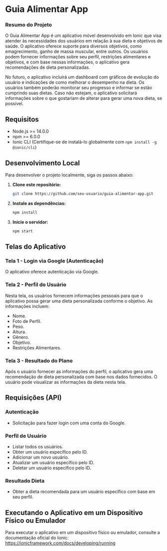 # Guia Alimentar App

### Resumo do Projeto

O Guia Alimentar App é um aplicativo móvel desenvolvido em Ionic que visa atender às necessidades dos usuários em relação à sua dieta e objetivos de saúde. O aplicativo oferece suporte para diversos objetivos, como emagrecimento, ganho de massa muscular, entre outros. Os usuários podem fornecer informações sobre seu perfil, restrições alimentares e objetivos, e com base nessas informações, o aplicativo gera recomendações de dieta personalizadas.

No futuro, o aplicativo incluirá um dashboard com gráficos de evolução do usuário e indicações de como melhorar o desempenho na dieta. Os usuários também poderão monitorar seu progresso e informar se estão cumprindo suas dietas. Caso não estejam, o aplicativo solicitará informações sobre o que gostariam de alterar para gerar uma nova dieta, se possível.

## Requisitos

- Node.js >= 14.0.0
- npm >= 6.0.0
- Ionic CLI (Certifique-se de instalá-lo globalmente com `npm install -g @ionic/cli`)

## Desenvolvimento Local

Para desenvolver o projeto localmente, siga os passos abaixo:

1. **Clone este repositório:**

   ```bash
   git clone https://github.com/seu-usuario/guia-alimentar-app.git

2. **Instale as dependências:**

   ```bash
   npm install

3. **Inicie o servidor:**

   ```bash
   npm start

## Telas do Aplicativo

### Tela 1 - Login via Google (Autenticação)
O aplicativo oferece autenticação via Google.

### Tela 2 - Perfil do Usuário
Nesta tela, os usuários fornecem informações pessoais para que o aplicativo possa gerar uma dieta personalizada conforme o objetivo. As informações incluem:

- Nome.
- Foto de Perfil.
- Peso.
- Altura.
- Gênero.
- Objetivo.
- Restrições Alimentares.

### Tela 3 - Resultado do Plano
Após o usuário fornecer as informações do perfil, o aplicativo gera uma recomendação de dieta personalizada com base nos dados fornecidos. O usuário pode visualizar as informações da dieta nesta tela.

## Requisições (API)

### Autenticação
- Solicitação para fazer login com uma conta do Google.

### Perfil de Usuário
- Listar todos os usuários.
- Obter um usuário específico pelo ID.
- Adicionar um novo usuário.
- Atualizar um usuário específico pelo ID.
- Deletar um usuário específico pelo ID.

### Resultado Dieta
- Obter a dieta recomendada para um usuário específico com base em seu perfil.

## Executando o Aplicativo em um Dispositivo Físico ou Emulador
Para executar o aplicativo em um dispositivo físico ou emulador, consulte a documentação oficial do Ionic: https://ionicframework.com/docs/developing/running

